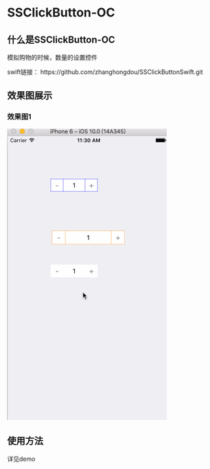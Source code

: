 # SSClickButton-OC

<html>
<body>
<h2>什么是SSClickButton-OC</h2>
<p>模拟购物的时候，数量的设置控件</p>
<p>swift链接： https://github.com/zhanghongdou/SSClickButtonSwift.git</p>
<h2>效果图展示</h2>

<h3>效果图1</h3>
<p><img src="Picture/SSClickButton.gif"/></p>


<h2>使用方法</h2>
<p>详见demo</p>
</body>

</html>